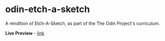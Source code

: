 # odin-etch-a-sketch

A rendition of Etch-A-Sketch, as part of the The Odin Project's curriculum.

**Live Preview** - [link](https://melowoof.github.io/odin-etch-a-sketch/)